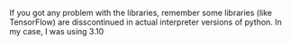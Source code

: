 If you got any problem with the libraries, remember some libraries (like TensorFlow) are disscontinued in actual interpreter versions of python. In my case, I was using 3.10
